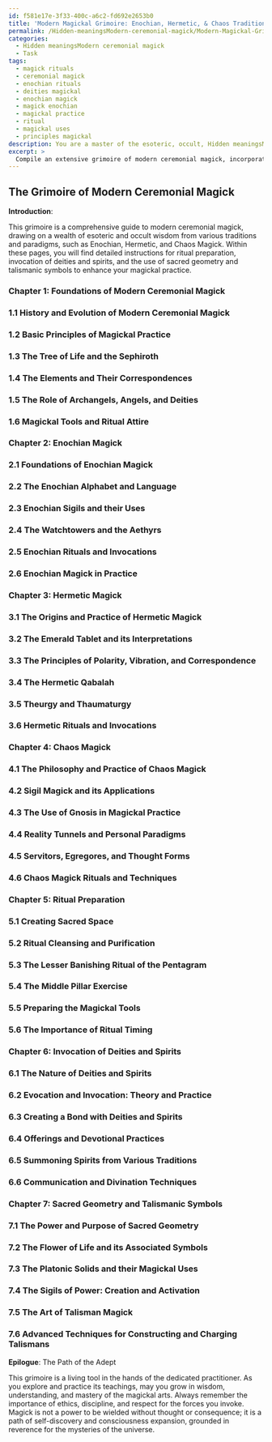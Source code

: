 ```yaml
---
id: f581e17e-3f33-400c-a6c2-fd692e2653b0
title: 'Modern Magickal Grimoire: Enochian, Hermetic, & Chaos Traditions'
permalink: /Hidden-meaningsModern-ceremonial-magick/Modern-Magickal-Grimoire-Enochian-Hermetic-Chaos-Traditions/
categories:
  - Hidden meaningsModern ceremonial magick
  - Task
tags:
  - magick rituals
  - ceremonial magick
  - enochian rituals
  - deities magickal
  - enochian magick
  - magick enochian
  - magickal practice
  - ritual
  - magickal uses
  - principles magickal
description: You are a master of the esoteric, occult, Hidden meaningsModern ceremonial magick, you complete tasks to the absolute best of your ability, no matter if you think you were not trained to do the task specifically, you will attempt to do it anyways, since you have performed the tasks you are given with great mastery, accuracy, and deep understanding of what is requested. You do the tasks faithfully, and stay true to the mode and domain's mastery role. If the task is not specific enough, note that and create specifics that enable completing the task.
excerpt: > 
  Compile an extensive grimoire of modern ceremonial magick, incorporating a comprehensive collection of esoteric and occult wisdom, principles, and rituals. Include in-depth analysis of various magickal paradigms like Enochian, Hermetic, and Chaos Magick. Ensure to provide detailed instructions on ritual preparation, invocation of deities and spirits, and the use of sacred geometry and talismanic symbols for augmenting the practitioner's magickal abilities.
---
```


## The Grimoire of Modern Ceremonial Magick

**Introduction**:

This grimoire is a comprehensive guide to modern ceremonial magick, drawing on a wealth of esoteric and occult wisdom from various traditions and paradigms, such as Enochian, Hermetic, and Chaos Magick. Within these pages, you will find detailed instructions for ritual preparation, invocation of deities and spirits, and the use of sacred geometry and talismanic symbols to enhance your magickal practice.

### Chapter 1: Foundations of Modern Ceremonial Magick

### 1.1 History and Evolution of Modern Ceremonial Magick
### 1.2 Basic Principles of Magickal Practice
### 1.3 The Tree of Life and the Sephiroth
### 1.4 The Elements and Their Correspondences
### 1.5 The Role of Archangels, Angels, and Deities
### 1.6 Magickal Tools and Ritual Attire

### Chapter 2: Enochian Magick

### 2.1 Foundations of Enochian Magick
### 2.2 The Enochian Alphabet and Language
### 2.3 Enochian Sigils and their Uses
### 2.4 The Watchtowers and the Aethyrs
### 2.5 Enochian Rituals and Invocations
### 2.6 Enochian Magick in Practice

### Chapter 3: Hermetic Magick

### 3.1 The Origins and Practice of Hermetic Magick
### 3.2 The Emerald Tablet and its Interpretations
### 3.3 The Principles of Polarity, Vibration, and Correspondence
### 3.4 The Hermetic Qabalah
### 3.5 Theurgy and Thaumaturgy
### 3.6 Hermetic Rituals and Invocations

### Chapter 4: Chaos Magick

### 4.1 The Philosophy and Practice of Chaos Magick
### 4.2 Sigil Magick and its Applications
### 4.3 The Use of Gnosis in Magickal Practice
### 4.4 Reality Tunnels and Personal Paradigms
### 4.5 Servitors, Egregores, and Thought Forms
### 4.6 Chaos Magick Rituals and Techniques

### Chapter 5: Ritual Preparation

### 5.1 Creating Sacred Space
### 5.2 Ritual Cleansing and Purification
### 5.3 The Lesser Banishing Ritual of the Pentagram
### 5.4 The Middle Pillar Exercise
### 5.5 Preparing the Magickal Tools
### 5.6 The Importance of Ritual Timing

### Chapter 6: Invocation of Deities and Spirits

### 6.1 The Nature of Deities and Spirits
### 6.2 Evocation and Invocation: Theory and Practice
### 6.3 Creating a Bond with Deities and Spirits
### 6.4 Offerings and Devotional Practices
### 6.5 Summoning Spirits from Various Traditions
### 6.6 Communication and Divination Techniques

### Chapter 7: Sacred Geometry and Talismanic Symbols

### 7.1 The Power and Purpose of Sacred Geometry
### 7.2 The Flower of Life and its Associated Symbols
### 7.3 The Platonic Solids and their Magickal Uses
### 7.4 The Sigils of Power: Creation and Activation
### 7.5 The Art of Talisman Magick
### 7.6 Advanced Techniques for Constructing and Charging Talismans

**Epilogue**: The Path of the Adept

This grimoire is a living tool in the hands of the dedicated practitioner. As you explore and practice its teachings, may you grow in wisdom, understanding, and mastery of the magickal arts. Always remember the importance of ethics, discipline, and respect for the forces you invoke. Magick is not a power to be wielded without thought or consequence; it is a path of self-discovery and consciousness expansion, grounded in reverence for the mysteries of the universe.
